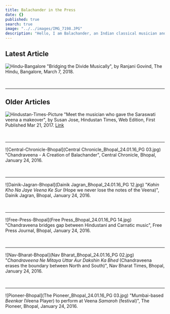 ```yaml
---
title: Balachander in the Press
date: {}
published: true
search: true
image: "../../images/IMG_7198.JPG"
description: "Hello, I am Balachander, an Indian classical musician and a performing artist of Chandraveena. Chandraveena is a modern string instrument designed to reflect my musical indentity and values. I play the Chandraveena according to the principles of Indian raga system and philosophy of Maarga Sangeet. Read on to learn more about what the press has to say about me."
---
```


## Latest Article

![Hindu-Bangalore](Hindu-Bangalore-IMG-20180307-WA0001.jpg)
"Bridging the Divide Musically", by Ranjani Govind, The Hindu, Bangalore, March 7, 2018.

<br>
<hr>


## Older Articles

![Hindustan-Times-Picture](HindustanTimes.jpg)
"Meet the musician who gave the Saraswati veena a makeover", by Susan Jose, Hindustan Times, Web Edition, First Published Mar 21, 2017. [Link](../../images/Hindustan-Times-online-Mar-07-2017.pdf)

<br>
<hr>

![Central-Chronicle-Bhopal](Central Chronicle_Bhopal_24.01.16_PG 03.jpg)
"Chandraveena - A Creation of Balachander", Central Chronicle, Bhopal, January 24, 2016.

<br>
<hr>

![Dainik-Jagran-Bhopal](Dainik Jagran_Bhopal_24.01.16_PG 12.jpg)
"*Kahin Kho Na Jaye Veena Ke Sur* (Hope we never lose the notes of the Veena)", Dainik Jagran, Bhopal, January 24, 2016.

<br>
<hr>

![Free-Press-Bhopal](Free Press_Bhopal_24.01.16_PG 14.jpg)
"Chandraveena bridges gap between Hindustani and Carnatic music", Free Press Journal, Bhopal, January 24, 2016.

<br>
<hr>

![Nav-Bharat-Bhopal](Nav Bharat_Bhopal_24.01.16_PG 02.jpg)
"*Chandraveena Ne Mitaya Uttar Aur Dakshin Ka Bhed* (Chandraveena erases the boundary between North and South)", Nav Bharat Times, Bhopal, January 24, 2016.

<br>
<hr>

![Pioneer-Bhopal](The Pioneer_Bhopal_24.01.16_PG 03.jpg)
"Mumbai-based *Beenkar* (Veena Player) to perform at Veena *Samaroh* (festival)", The Pioneer, Bhopal, January 24, 2016.
